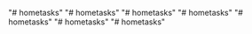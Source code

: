 "# hometasks" 
"# hometasks" 
"# hometasks" 
"# hometasks" 
"# hometasks" 
"# hometasks" 
"# hometasks" 
